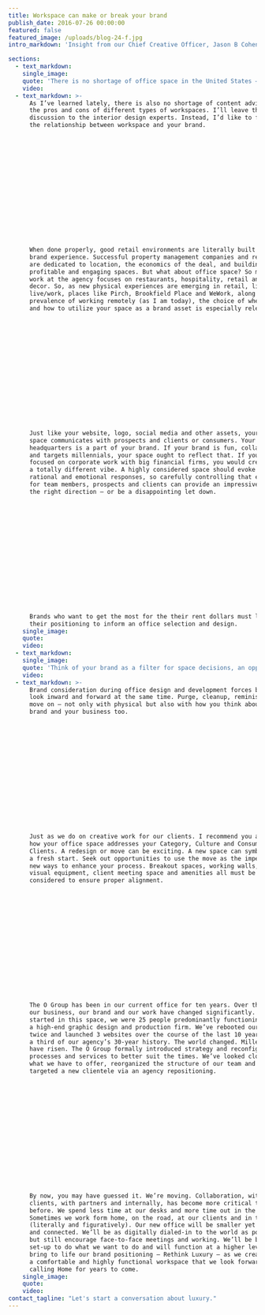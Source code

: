 ```yaml
---
title: Workspace can make or break your brand
publish_date: 2016-07-26 00:00:00
featured: false
featured_image: /uploads/blog-24-f.jpg
intro_markdown: 'Insight from our Chief Creative Officer, Jason B Cohen, on the relationship between workspace and brand and what this impending move means for The O Group.​'

sections:
  - text_markdown:
    single_image:
    quote: 'There is no shortage of office space in the United States – from traditional to open concept, co-working spaces to owned buildings – there is something for anyone.'
    video:
  - text_markdown: >-
      As I’ve learned lately, there is also no shortage of content advising on
      the pros and cons of different types of workspaces. I’ll leave that
      discussion to the interior design experts. Instead, I’d like to focus on
      the relationship between workspace and your brand.

















      When done properly, good retail environments are literally built around
      brand experience. Successful property management companies and retailers
      are dedicated to location, the economics of the deal, and building out
      profitable and engaging spaces. But what about office space? So much of our
      work at the agency focuses on restaurants, hospitality, retail and home
      decor. So, as new physical experiences are emerging in retail, lifestyle,
      live/work, places like Pirch, Brookfield Place and WeWork, along with the
      prevalence of working remotely (as I am today), the choice of where to work
      and how to utilize your space as a brand asset is especially relevant.

















      Just like your website, logo, social media and other assets, your office
      space communicates with prospects and clients or consumers. Your choice of
      headquarters is a part of your brand. If your brand is fun, collaborative
      and targets millennials, your space ought to reflect that. If you were more
      focused on corporate work with big financial firms, you would create
      a totally different vibe. A highly considered space should evoke both
      rational and emotional responses, so carefully controlling that experience
      for team members, prospects and clients can provide an impressive nudge in
      the right direction – or be a disappointing let down.

















      Brands who want to get the most for the their rent dollars must leverage
      their positioning to inform an office selection and design.​
    single_image:
    quote:
    video:
  - text_markdown:
    single_image:
    quote: '​Think of your brand as a filter for space decisions, an opportunity to turn over a new leaf.'
    video:
  - text_markdown: >-
      Brand consideration during office design and development forces brands to
      look inward and forward at the same time. Purge, cleanup, reminisce and
      move on – not only with physical but also with how you think about your
      brand and your business too.

















      Just as we do on creative work for our clients. I recommend you articulate
      how your office space addresses your Category, Culture and Consumers or
      Clients. A redesign or move can be exciting. A new space can symbolize
      a fresh start. Seek out opportunities to use the move as the impetus for
      new ways to enhance your process. Breakout spaces, working walls, audio
      visual equipment, client meeting space and amenities all must be carefully
      considered to ensure proper alignment.

















      The O Group has been in our current office for ten years. Over that time,
      our business, our brand and our work have changed significantly. When we
      started in this space, we were 25 people predominantly functioning as
      a high-end graphic design and production firm. We’ve rebooted our brand
      twice and launched 3 websites over the course of the last 10 years, just
      a third of our agency’s 30-year history. The world changed. Millennials
      have risen. The O Group formally introduced strategy and reconfigured our
      processes and services to better suit the times. We’ve looked closely at
      what we have to offer, reorganized the structure of our team and have
      targeted a new clientele via an agency repositioning.

















      By now, you may have guessed it. We’re moving. Collaboration, with our
      clients, with partners and internally, has become more critical than ever
      before. We spend less time at our desks and more time out in the world.
      Sometimes we work form home, on the road, at our clients and in the cloud
      (literally and figuratively). Our new office will be smaller yet more open
      and connected. We’ll be as digitally dialed-in to the world as possible,
      but still encourage face-to-face meetings and working. We’ll be better
      set-up to do what we want to do and will function at a higher level. We’ll
      bring to life our brand positioning – Rethink Luxury – as we create
      a comfortable and highly functional workspace that we look forward to
      calling Home for years to come.​
    single_image:
    quote:
    video:
contact_tagline: "Let's start a conversation about luxury."
---
```



